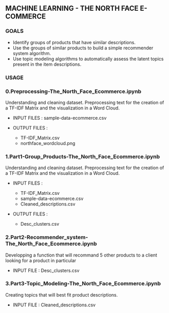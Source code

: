 ## MACHINE LEARNING - THE NORTH FACE E-COMMERCE

### GOALS
- Identify groups of products that have similar descriptions.
- Use the groups of similar products to build a simple recommender system algorithm.
- Use topic modeling algorithms to automatically assess the latent topics present in the item descriptions.

### USAGE

### 0.Preprocessing-The_North_Face_Ecommerce.ipynb
Understanding and cleaning dataset. Preprocessing text for the creation of a TF-IDF Matrix and the visualization in a Word Cloud.

- INPUT FILES : sample-data-ecommerce.csv

- OUTPUT FILES :
  - TF-IDF_Matrix.csv
  - northface_wordcloud.png
  
### 1.Part1-Group_Products-The_North_Face_Ecommerce.ipynb
Understanding and cleaning dataset. Preprocessing text for the creation of a TF-IDF Matrix and the visualization in a Word Cloud.

- INPUT FILES : 
    - TF-IDF_Matrix.csv
    - sample-data-ecommerce.csv
    - Cleaned_descriptions.csv

- OUTPUT FILES :
    - Desc_clusters.csv

### 2.Part2-Recommender_system-The_North_Face_Ecommerce.ipynb
Developping a function that will recommand 5 other products to a client looking for a product in particular

- INPUT FILE : Desc_clusters.csv

### 3.Part3-Topic_Modeling-The_North_Face_Ecommerce.ipynb
Creating topics that will best fit product descriptions.

- INPUT FILE : Cleaned_descriptions.csv
